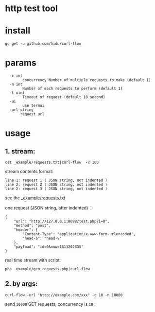 http test tool
==========

# install
```
go get -u github.com/hidu/curl-flow
```


# params
```
  -c int
        concurrency Number of multiple requests to make (default 1)
  -n int
        Number of each requests to perform (default 1)
  -t uint
        Timeout of request (default 10 second) 
  -ui
        use termui
  -url string
       request url
```

# usage

## 1. stream:
```
cat _example/requests.txt|curl-flow  -c 100
```

stream contents format:
```
line 1: request 1 ( JSON string, not indented )
line 2: request 2 ( JSON string, not indented )
line 2: request 3 ( JSON string, not indented )
```
see the [_example/requests.txt](./_example/requests.txt)


one request (JSON string, after indented)：
```
{
    "url": "http://127.0.0.1:8088/test.php?i=0",
    "method": "post",
    "header": {
        "Content-Type": "application/x-www-form-urlencoded",
        "head-a": "head-v"
    },
    "payload": "id=0&now=1611202835"
}
```

real time stream with script:
```
php _example/gen_requests.php|curl-flow
```

## 2. by args:
```
curl-flow -url "http://example.com/xxx" -c 10 -n 10000
```
send `10000` GET requests, concurrency is `10` .

